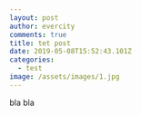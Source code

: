 ```yaml
---
layout: post
author: evercity
comments: true
title: tet post
date: 2019-05-08T15:52:43.101Z
categories:
  - test
image: /assets/images/1.jpg
---
```

bla bla
